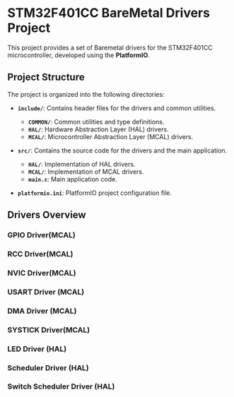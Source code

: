 # STM32F401CC BareMetal Drivers Project

This project provides a set of Baremetal drivers for the STM32F401CC microcontroller, developed using the **PlatformIO**.

## Project Structure

The project is organized into the following directories:

- **`include/`**: Contains header files for the drivers and common utilities.
  - **`COMMON/`**: Common utilities and type definitions.
  - **`HAL/`**: Hardware Abstraction Layer (HAL) drivers.
  - **`MCAL/`**: Microcontroller Abstraction Layer (MCAL) drivers.
- **`src/`**: Contains the source code for the drivers and the main application.
  - **`HAL/`**: Implementation of HAL drivers.
  - **`MCAL/`**: Implementation of MCAL drivers.
  - **`main.c`**: Main application code.

- **`platformio.ini`**: PlatformIO project configuration file.

## Drivers Overview

### GPIO Driver(MCAL)


### RCC Driver(MCAL)


### NVIC Driver(MCAL)


### USART Driver (MCAL)


### DMA Driver (MCAL)


### SYSTICK Driver(MCAL)



### LED Driver (HAL)



### Scheduler Driver (HAL)



### Switch Scheduler Driver (HAL)







